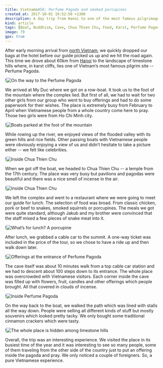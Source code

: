 ```yaml
---
title: Vietnam&#58; Perfume Pagoda and smoked porcupines
created_at: 2017-10-01 19:52:50 +1300
description: A day trip from Hanoi to one of the most famous pilgrimage site in Vietnam. We began our journey with a row-boat ride, visited a complex of pagodas and Buddhist temples, admired some nice views of limestone landscape and eventually walked through crowds to the Perfume Pagoda.
kind: article
tags: [Boat, Buddhism, Cave, Chua Thien Chu, Food, Karst, Perfume Pagoda, River, Shrine, Vietnam]
image: 79
gpx: true
---
```


After early morning arrival from [north Vietnam](https://barakuba.com/trips/2017/09/17/vietnam-chilly-sapa-and-monstrous-fansipan/), we quickly dropped our bags at the hotel before our guide picked us up and we hit the road again. This time we drove about 60km from [Hanoi](https://barakuba.com/trips/2017/06/27/vietnam-bun-cha-in-hanoi/) to the landscape of limestone hills where, in karst cliffs, lies one of Vietnam’s most famous pilgrim site -- Perfume Pagoda.

!![On the way to the Perfume Pagoda ](73)

We arrived at My Duc where we got on a row-boat. It took us to the foot of the mountain where the complex lied. But first of all, we had to wait for two other girls from our group who went to buy offerings and had to do some paperwork for their wishes. The place is extremely busy from February to April when Vietnamese people from a whole country come here to pray. Those two girls were from Ho Chi Minh city.

!![Boats parked at the foot of the mountain](75)

While rowing up the river, we enjoyed views of the flooded valley with its green hills and rice fields. Other passing boats with Vietnamese people were obviously enjoying a view of us and didn’t hesitate to take a picture either -- we felt like celebrities.

!![Inside Chua Thien Chu](80)

When we got off the boat, we headed to Chua Thien Chu -- a temple from the 17th century. The place was very busy but pavilions and pagodas were beautiful and there was a nice smell of incense in the air.

!![Inside Chua Thien Chu](82)

We left the complex and went to a restaurant where we were going to meet our guide for lunch. The selection of food was broad. From classic chicken, pork or beef to snakes, smoked squirrels or porcupines. The meals we got were quite standard, although Jakub and my brother were convinced that the staff mixed a few pieces of snake meat into it.

!![What’s for lunch? A porcupine](77)

After lunch, we grabbed a cable car to the summit. A one-way ticket was included in the price of the tour, so we chose to have a ride up and then walk down later.

!![Offerings at the entrance of Perfume Pagoda](87)

The cave itself was about 10 minutes walk from a top cable car station and we had to descent about 100 steps down to its entrance. The whole place was overcrowded with Vietnamese visitors. Each corner inside the cave was filled up with flowers, fruit, candles and other offerings which people brought. All that covered in clouds of incense.

!![Inside Perfume Pagoda ](88)

On the way back to the boat, we walked the path which was lined with stalls all the way down. People were selling all different kinds of stuff but mostly souvenirs which looked pretty tacky. We only bought some traditional cinnamon crackers which were tasty.

!![The whole place is hidden among limestone hills](85)

Overall, the trip was an interesting experience. We visited the place in its busiest time of the year and it was interesting to see so many people, some of them traveling from the other side of the country just to put an offering inside the pagoda and pray. We only noticed a couple of foreigners. So, a pure Vietnamese experience.

